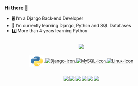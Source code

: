 ### Hi there 👋

-  🖥 I'm a Django Back-end Developer
-  📖 I’m currently learning Django, Python and SQL Databases
-  4️⃣ More than 4 years learning Python

##

<div align='center'>
  <a href="https://github.com/william-vanus">
  <img height="180em" src="https://github-readme-stats.vercel.app/api?username=william-vanus&show_icons=true&theme=dark&include_all_commits=true&count_private=true">
</div>

<div align="center" style="display: inline_block"><br>
  <img align="center" alt="Python-icon" height="40" width="50" src="https://raw.githubusercontent.com/devicons/devicon/master/icons/python/python-original.svg">
  <img align="center" alt="Django-icon" height="50" width="60" src="https://cdn.jsdelivr.net/gh/devicons/devicon/icons/django/django-original.svg">
  <img align="center" alt="MySQL-icon" height="40" width="50" src="https://cdn.jsdelivr.net/gh/devicons/devicon/icons/mysql/mysql-original.svg">
  <img align="center" alt="Linux-Icon" -icon" height="50" width="60" src="https://cdn.jsdelivr.net/gh/devicons/devicon/icons/linux/linux-original.svg">
</div>
  
##

<div align='center' >
  <a href="https://wa.me/message/FE4M752E2XOKJ1" target="_blank"><img src="https://img.shields.io/badge/WhatsApp-25D366?style=for-the-badge&logo=whatsapp&logoColor=white" target="_blank"></a>                                                                                                  
  <a href="https://www.youtube.com/channel/UCdw-7DgmXd5kb3y_Ttz4EVA" target="_blank"><img src="https://img.shields.io/badge/YouTube-FF0000?style=for-the-badge&logo=youtube&logoColor=white" target="_blank"></a>
    <a href="https://t.me/william_vanus" target="_blank"><img src="https://img.shields.io/badge/Telegram-2CA5E0?style=for-the-badge&logo=telegram&logoColor=white" target="_blank"></a>
  <a href="https://www.instagram.com/william_vanus/" target="_blank"><img src="https://img.shields.io/badge/-Instagram-%23E4405F?style=for-the-badge&logo=instagram&logoColor=white" target="_blank"></a> 
  <a href = "mailto:contato@williamv.com.br"><img src="https://img.shields.io/badge/-Gmail-%23333?style=for-the-badge&logo=gmail&logoColor=white" target="_blank"></a>
  <a href="https://www.youtube.com/channel/UCdw-7DgmXd5kb3y_Ttz4EVA" target="_blank"><img src="https://img.shields.io/badge/-LinkedIn-%230077B5?style=for-the-badge&logo=linkedin&logoColor=white" target="_blank"></a> 
 
</div>                                                                                                                                                      
